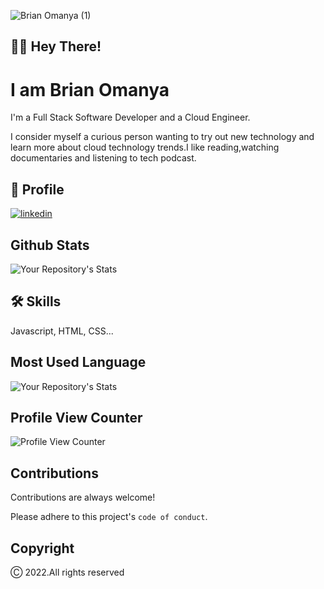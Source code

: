 ![Brian Omanya (1)](https://user-images.githubusercontent.com/105014112/179357069-1340c2ff-19af-4a58-a7f7-c8f05c1b8a76.png)

## 👋🙂 Hey There!
# I am Brian Omanya
I'm a Full Stack Software Developer and a Cloud Engineer.

I consider myself a curious person wanting to try out new technology and learn more about cloud technology trends.I like reading,watching documentaries and listening to tech podcast.


## 🔗 Profile
[![linkedin](https://img.shields.io/badge/linkedin-0A66C2?style=for-the-badge&logo=linkedin&logoColor=white)](https://www.linkedin.com/brian-omanya)


## Github Stats
![Your Repository's Stats](https://github-readme-stats.vercel.app/api?username=bomanya2&show_icons=true)
## 🛠 Skills
Javascript, HTML, CSS...


## Most Used Language
![Your Repository's Stats](https://github-readme-stats.vercel.app/api/top-langs/?username=bomanya2&theme=blue-green)
## Profile View Counter
![Profile View Counter](https://komarev.com/ghpvc/?username=bomanya2)
## Contributions

Contributions are always welcome!

Please adhere to this project's `code of conduct`.

## Copyright
Ⓒ 2022.All rights reserved
